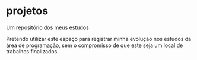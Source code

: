 # projetos
Um repositório dos meus estudos

Pretendo utilizar este espaço para registrar minha evolução nos estudos da área de programação, sem o compromisso de que este seja um local de trabalhos finalizados.
